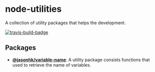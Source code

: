 node-utilities
==============

A collection of utility packages that helps the development.

[![travis-build-badge]][travis-build]

## Packages

* [__@jasonhk/variable-name__][@jasonhk/variable-name:readme]: A utility package consists functions that used to retrieve the name of variables.

[travis-build]: https://travis-ci.com/JasonHK/node-utilities "Travis CI"
[travis-build-badge]: https://img.shields.io/travis/com/JasonHK/node-utilities?style=flat-square "Travis CI Badge"

[@jasonhk/variable-name:readme]: packages/variable-name/README.md
